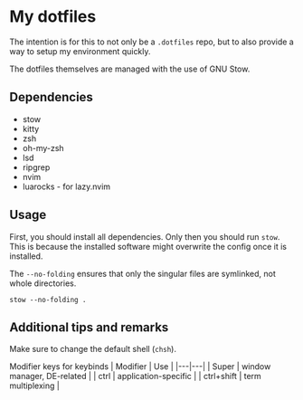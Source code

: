 # My dotfiles

The intention is for this to not only be a `.dotfiles` repo,
but to also provide a way to setup my environment quickly.

The dotfiles themselves are managed with the use of GNU Stow.

## Dependencies

* stow
* kitty
* zsh
* oh-my-zsh
* lsd
* ripgrep
* nvim
* luarocks - for lazy.nvim

## Usage

First, you should install all dependencies. Only then you should run `stow`.
This is because the installed software might overwrite the config once
it is installed.

The `--no-folding` ensures that only the singular files are symlinked, not whole directories.

``` stow --no-folding . ```

## Additional tips and remarks

Make sure to change the default shell (`chsh`).

Modifier keys for keybinds
| Modifier | Use |
|---|---|
| Super | window manager, DE-related |
| ctrl | application-specific |
| ctrl+shift | term multiplexing |
